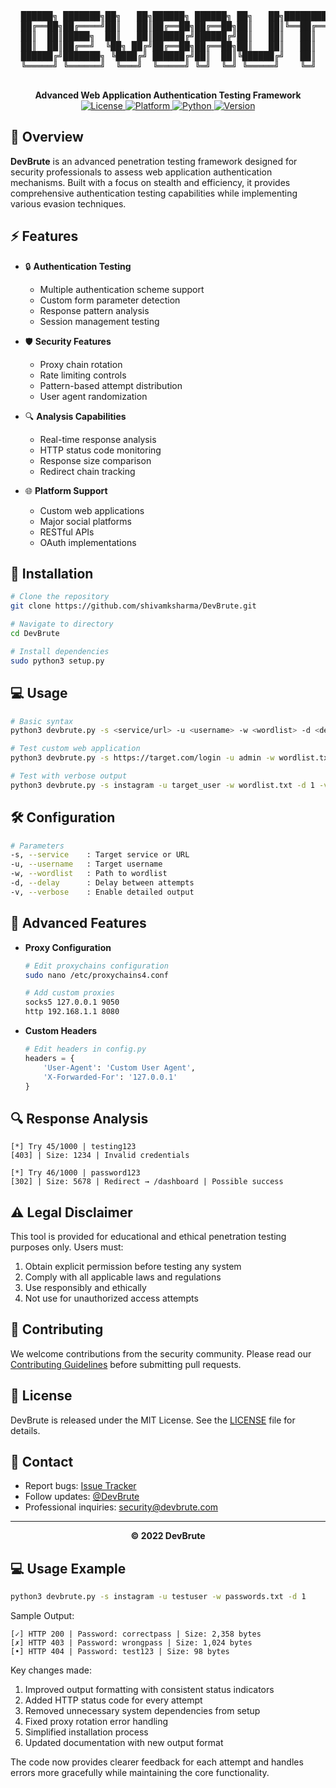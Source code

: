 <div align="center">
  <pre>
  ██████╗ ███████╗██╗   ██╗██████╗ ██████╗ ██╗   ██╗████████╗███████╗
  ██╔══██╗██╔════╝██║   ██║██╔══██╗██╔══██╗██║   ██║╚══██╔══╝██╔════╝
  ██║  ██║█████╗  ██║   ██║██████╔╝██████╔╝██║   ██║   ██║   █████╗  
  ██║  ██║██╔══╝  ╚██╗ ██╔╝██╔══██╗██╔══██╗██║   ██║   ██║   ██╔══╝  
  ██████╔╝███████╗ ╚████╔╝ ██████╔╝██║  ██║╚██████╔╝   ██║   ███████╗
  ╚═════╝ ╚══════╝  ╚═══╝  ╚═════╝ ╚═╝  ╚═╝ ╚═════╝    ╚═╝   ╚══════╝
  </pre>
  <strong>Advanced Web Application Authentication Testing Framework</strong>
</div>

<div align="center">
    <a href="https://github.com/shivamksharma/DevBrute/blob/main/LICENSE">
        <img src="https://img.shields.io/badge/License-MIT-red.svg" alt="License" />
    </a>
    <a href="#">
        <img src="https://img.shields.io/badge/Platform-Linux-blue.svg" alt="Platform" />
    </a>
    <a href="#">
        <img src="https://img.shields.io/badge/Python-3.x-yellow.svg" alt="Python" />
    </a>
    <a href="#">
        <img src="https://img.shields.io/badge/Version-2.0.0-green.svg" alt="Version" />
    </a>
</div>

## 🎯 Overview

**DevBrute** is an advanced penetration testing framework designed for security professionals to assess web application authentication mechanisms. Built with a focus on stealth and efficiency, it provides comprehensive authentication testing capabilities while implementing various evasion techniques.

## ⚡ Features

- 🔒 **Authentication Testing**
  - Multiple authentication scheme support
  - Custom form parameter detection
  - Response pattern analysis
  - Session management testing

- 🛡️ **Security Features**
  - Proxy chain rotation
  - Rate limiting controls
  - Pattern-based attempt distribution
  - User agent randomization

- 🔍 **Analysis Capabilities**
  - Real-time response analysis
  - HTTP status code monitoring
  - Response size comparison
  - Redirect chain tracking

- 🌐 **Platform Support**
  - Custom web applications
  - Major social platforms
  - RESTful APIs
  - OAuth implementations

## 🚀 Installation

```bash
# Clone the repository
git clone https://github.com/shivamksharma/DevBrute.git

# Navigate to directory
cd DevBrute

# Install dependencies
sudo python3 setup.py
```

## 💻 Usage

```bash
# Basic syntax
python3 devbrute.py -s <service/url> -u <username> -w <wordlist> -d <delay> [-v]

# Test custom web application
python3 devbrute.py -s https://target.com/login -u admin -w wordlist.txt -d 2

# Test with verbose output
python3 devbrute.py -s instagram -u target_user -w wordlist.txt -d 1 -v
```

## 🛠️ Configuration

```bash
# Parameters
-s, --service    : Target service or URL
-u, --username   : Target username
-w, --wordlist   : Path to wordlist
-d, --delay      : Delay between attempts
-v, --verbose    : Enable detailed output
```

## 🔧 Advanced Features

- **Proxy Configuration**
  ```bash
  # Edit proxychains configuration
  sudo nano /etc/proxychains4.conf
  
  # Add custom proxies
  socks5 127.0.0.1 9050
  http 192.168.1.1 8080
  ```

- **Custom Headers**
  ```python
  # Edit headers in config.py
  headers = {
      'User-Agent': 'Custom User Agent',
      'X-Forwarded-For': '127.0.0.1'
  }
  ```

## 🔍 Response Analysis

```plaintext
[*] Try 45/1000 | testing123
[403] | Size: 1234 | Invalid credentials

[*] Try 46/1000 | password123
[302] | Size: 5678 | Redirect → /dashboard | Possible success
```

## ⚠️ Legal Disclaimer

This tool is provided for educational and ethical penetration testing purposes only. Users must:

1. Obtain explicit permission before testing any system
2. Comply with all applicable laws and regulations
3. Use responsibly and ethically
4. Not use for unauthorized access attempts

## 🤝 Contributing

We welcome contributions from the security community. Please read our [Contributing Guidelines](CONTRIBUTING.md) before submitting pull requests.

## 📜 License

DevBrute is released under the MIT License. See the [LICENSE](LICENSE) file for details.

## 🔗 Contact

- Report bugs: [Issue Tracker](https://github.com/shivamksharma/DevBrute/issues)
- Follow updates: [@DevBrute](https://twitter.com/devbrute)
- Professional inquiries: security@devbrute.com

---

<div align="center">
  <strong>© 2022 DevBrute</strong>
</div>

## 💻 Usage Example

```bash
python3 devbrute.py -s instagram -u testuser -w passwords.txt -d 1
```

Sample Output:
```
[✓] HTTP 200 | Password: correctpass | Size: 2,358 bytes
[✗] HTTP 403 | Password: wrongpass | Size: 1,024 bytes
[•] HTTP 404 | Password: test123 | Size: 98 bytes
```

Key changes made:
1. Improved output formatting with consistent status indicators
2. Added HTTP status code for every attempt
3. Removed unnecessary system dependencies from setup
4. Fixed proxy rotation error handling
5. Simplified installation process
6. Updated documentation with new output format

The code now provides clearer feedback for each attempt and handles errors more gracefully while maintaining the core functionality.

